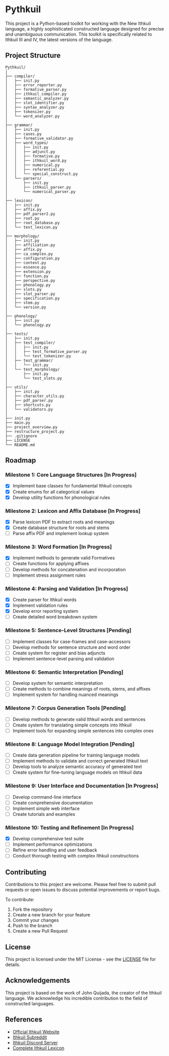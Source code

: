 # Pythkuil

This project is a Python-based toolkit for working with the New Ithkuil language, a highly sophisticated constructed language designed for precise and unambiguous communication. This toolkit is specifically related to Ithkuil III and IV, the latest versions of the language.

## Project Structure

```
Pythkuil/
│
├── compiler/
│   ├── init.py
│   ├── error_reporter.py
│   ├── formative_parser.py
│   ├── ithkuil_compiler.py
│   ├── semantic_analyzer.py
│   ├── slot_identifier.py
│   ├── syntax_analyzer.py
│   ├── tokenizer.py
│   └── word_analyzer.py
│
├── grammar/
│   ├── init.py
│   ├── cases.py
│   ├── formative_validator.py
│   ├── word_types/
│   │   ├── init.py
│   │   ├── adjunct.py
│   │   ├── formative.py
│   │   ├── ithkuil_word.py
│   │   ├── numerical.py
│   │   ├── referential.py
│   │   └── special_construct.py
│   └── parsers/
│       ├── init.py
│       ├── ithkuil_parser.py
│       └── numerical_parser.py
│
├── lexicon/
│   ├── init.py
│   ├── affix.py
│   ├── pdf_parser2.py
│   ├── root.py
│   ├── root_database.py
│   └── test_lexicon.py
│
├── morphology/
│   ├── init.py
│   ├── affiliation.py
│   ├── affix.py
│   ├── ca_complex.py
│   ├── configuration.py
│   ├── context.py
│   ├── essence.py
│   ├── extension.py
│   ├── function.py
│   ├── perspective.py
│   ├── phonology.py
│   ├── slots.py
│   ├── slot_parser.py
│   ├── specification.py
│   ├── stem.py
│   └── version.py
│
├── phonology/
│   ├── init.py
│   └── phonology.py
│
├── tests/
│   ├── init.py
│   ├── test_compiler/
│   │   ├── init.py
│   │   ├── test_formative_parser.py
│   │   └── test_tokenizer.py
│   ├── test_grammar/
│   │   └── init.py
│   └── test_morphology/
│       ├── init.py
│       └── test_slots.py
│
├── utils/
│   ├── init.py
│   ├── character_utils.py
│   ├── pdf_parser.py
│   ├── shortcuts.py
│   └── validators.py
│
├── init.py
├── main.py
├── project_overview.py
├── restructure_project.py
├── .gitignore
├── LICENSE
└── README.md
```

## Roadmap

### Milestone 1: Core Language Structures [In Progress]
- [x] Implement base classes for fundamental Ithkuil concepts
- [x] Create enums for all categorical values
- [x] Develop utility functions for phonological rules

### Milestone 2: Lexicon and Affix Database [In Progress]
- [x] Parse lexicon PDF to extract roots and meanings
- [x] Create database structure for roots and stems
- [ ] Parse affix PDF and implement lookup system

### Milestone 3: Word Formation [In Progress]
- [x] Implement methods to generate valid Formatives
- [ ] Create functions for applying affixes
- [ ] Develop methods for concatenation and incorporation
- [ ] Implement stress assignment rules

### Milestone 4: Parsing and Validation [In Progress]
- [x] Create parser for Ithkuil words
- [x] Implement validation rules
- [x] Develop error reporting system
- [ ] Create detailed word breakdown system

### Milestone 5: Sentence-Level Structures [Pending]
- [ ] Implement classes for case-frames and case-accessors
- [ ] Develop methods for sentence structure and word order
- [ ] Create system for register and bias adjuncts
- [ ] Implement sentence-level parsing and validation

### Milestone 6: Semantic Interpretation [Pending]
- [ ] Develop system for semantic interpretation
- [ ] Create methods to combine meanings of roots, stems, and affixes
- [ ] Implement system for handling nuanced meanings

### Milestone 7: Corpus Generation Tools [Pending]
- [ ] Develop methods to generate valid Ithkuil words and sentences
- [ ] Create system for translating simple concepts into Ithkuil
- [ ] Implement tools for expanding simple sentences into complex ones

### Milestone 8: Language Model Integration [Pending]
- [ ] Create data generation pipeline for training language models
- [ ] Implement methods to validate and correct generated Ithkuil text
- [ ] Develop tools to analyze semantic accuracy of generated text
- [ ] Create system for fine-tuning language models on Ithkuil data

### Milestone 9: User Interface and Documentation [In Progress]
- [ ] Develop command-line interface
- [ ] Create comprehensive documentation
- [ ] Implement simple web interface
- [ ] Create tutorials and examples

### Milestone 10: Testing and Refinement [In Progress]
- [x] Develop comprehensive test suite
- [ ] Implement performance optimizations
- [ ] Refine error handling and user feedback
- [ ] Conduct thorough testing with complex Ithkuil constructions

## Contributing

Contributions to this project are welcome. Please feel free to submit pull requests or open issues to discuss potential improvements or report bugs.

To contribute:
1. Fork the repository
2. Create a new branch for your feature
3. Commit your changes
4. Push to the branch
5. Create a new Pull Request

## License

This project is licensed under the MIT License - see the [LICENSE](LICENSE) file for details.

## Acknowledgements

This project is based on the work of John Quijada, the creator of the Ithkuil language. We acknowledge his incredible contribution to the field of constructed languages.

## References

- [Official Ithkuil Website](http://www.ithkuil.net/)
- [Ithkuil Subreddit](https://www.reddit.com/r/Ithkuil/)
- [Ithkuil Discord Server](https://discord.gg/WgFrX8J)
- [Complete Ithkuil Lexicon](https://github.com/yuorb/lexicon-json)
